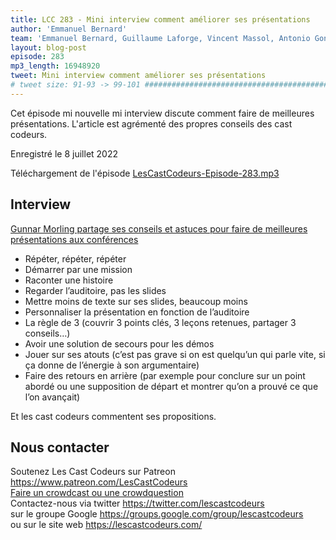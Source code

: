 ```yaml
---
title: LCC 283 - Mini interview comment améliorer ses présentations
author: 'Emmanuel Bernard'
team: 'Emmanuel Bernard, Guillaume Laforge, Vincent Massol, Antonio Goncalves, Arnaud Héritier, Audrey Neveu'
layout: blog-post
episode: 283
mp3_length: 16948920
tweet: Mini interview comment améliorer ses présentations
# tweet size: 91-93 -> 99-101 #######################################################################
---
```

Cet épisode mi nouvelle mi interview discute comment faire de meilleures présentations.
L'article est agrémenté des propres conseils des cast codeurs.

Enregistré le 8 juillet 2022

Téléchargement de l'épisode [LesCastCodeurs-Episode-283.mp3](https://traffic.libsyn.com/lescastcodeurs/LesCastCodeurs-Episode-283.mp3)

## Interview

[Gunnar Morling partage ses conseils et astuces pour faire de meilleures présentations aux conférences](https://www.morling.dev/blog/ten-tips-make-conference-talks-suck-less/)

* Répéter, répéter, répéter
* Démarrer par une mission
* Raconter une histoire
* Regarder l’auditoire, pas les slides
* Mettre moins de texte sur ses slides, beaucoup moins
* Personnaliser la présentation en fonction de l’auditoire
* La règle de 3 (couvrir 3 points clés, 3 leçons retenues, partager 3 conseils…)
* Avoir une solution de secours pour les démos
* Jouer sur ses atouts (c’est pas grave si on est quelqu’un qui parle vite, si ça donne de l’énergie à son argumentaire)
* Faire des retours en arrière (par exemple pour conclure sur un point abordé ou une supposition de départ et montrer qu’on a prouvé ce que l’on avançait)

Et les cast codeurs commentent ses propositions.

## Nous contacter

Soutenez Les Cast Codeurs sur Patreon <https://www.patreon.com/LesCastCodeurs>  
[Faire un crowdcast ou une crowdquestion](https://lescastcodeurs.com/crowdcasting/)  
Contactez-nous via twitter <https://twitter.com/lescastcodeurs>  
sur le groupe Google <https://groups.google.com/group/lescastcodeurs>  
ou sur le site web <https://lescastcodeurs.com/>
<!-- vim: set spelllang=fr : -->
